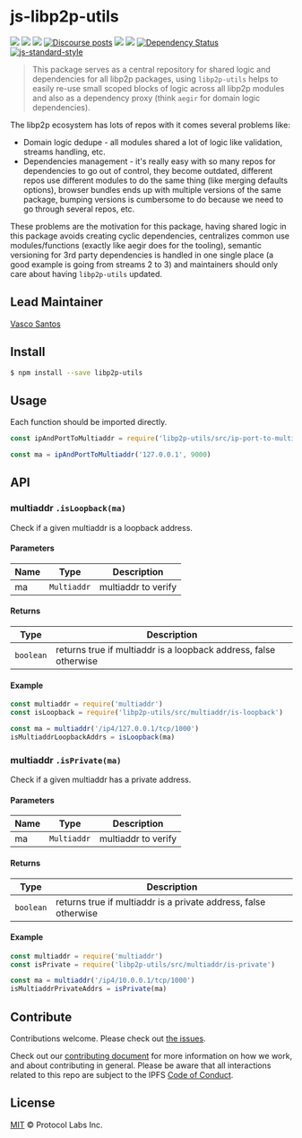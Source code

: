 # js-libp2p-utils

[![](https://img.shields.io/badge/made%20by-Protocol%20Labs-blue.svg?style=flat-square)](http://protocol.ai)
[![](https://img.shields.io/badge/project-libp2p-yellow.svg?style=flat-square)](http://libp2p.io/)
[![](https://img.shields.io/badge/freenode-%23libp2p-yellow.svg?style=flat-square)](http://webchat.freenode.net/?channels=%23libp2p)
[![Discourse posts](https://img.shields.io/discourse/https/discuss.libp2p.io/posts.svg)](https://discuss.libp2p.io)
[![](https://img.shields.io/codecov/c/github/libp2p/js-libp2p-utils.svg?style=flat-square)](https://codecov.io/gh/libp2p/js-libp2p-utils)
[![](https://img.shields.io/travis/libp2p/js-libp2p-utils.svg?style=flat-square)](https://travis-ci.com/libp2p/js-libp2p-utils)
[![Dependency Status](https://david-dm.org/libp2p/js-libp2p-utils.svg?style=flat-square)](https://david-dm.org/libp2p/js-libp2p-utils)
[![js-standard-style](https://img.shields.io/badge/code%20style-standard-brightgreen.svg?style=flat-square)](https://github.com/feross/standard)

> This package serves as a central repository for shared logic and dependencies for all libp2p packages, using `libp2p-utils` helps to easily re-use small scoped blocks of logic across all libp2p modules and also as a dependency proxy (think `aegir` for domain logic dependencies).


The libp2p ecosystem has lots of repos with it comes several problems like: 
- Domain logic dedupe - all modules shared a lot of logic like validation, streams handling, etc.
- Dependencies management - it's really easy with so many repos for dependencies to go out of control, they become outdated, different repos use different modules to do the same thing (like merging defaults options), browser bundles ends up with multiple versions of the same package, bumping versions is cumbersome to do because we need to go through several repos, etc.

These problems are the motivation for this package, having shared logic in this package avoids creating cyclic dependencies, centralizes common use modules/functions (exactly like aegir does for the tooling), semantic versioning for 3rd party dependencies is handled in one single place (a good example is going from streams 2 to 3) and maintainers should only care about having `libp2p-utils` updated.

## Lead Maintainer

[Vasco Santos](https://github.com/vasco-santos)

## Install


```bash
$ npm install --save libp2p-utils
```

## Usage
Each function should be imported directly.

```js
const ipAndPortToMultiaddr = require('libp2p-utils/src/ip-port-to-multiaddr')

const ma = ipAndPortToMultiaddr('127.0.0.1', 9000)
```

## API

### multiaddr `.isLoopback(ma)`

Check if a given multiaddr is a loopback address.

#### Parameters

| Name | Type | Description |
|------|------|-------------|
| ma | `Multiaddr` | multiaddr to verify |

#### Returns

| Type | Description |
|------|-------------|
| `boolean` | returns true if multiaddr is a loopback address, false otherwise |

#### Example

```js
const multiaddr = require('multiaddr')
const isLoopback = require('libp2p-utils/src/multiaddr/is-loopback')

const ma = multiaddr('/ip4/127.0.0.1/tcp/1000')
isMultiaddrLoopbackAddrs = isLoopback(ma)
```

### multiaddr `.isPrivate(ma)`

Check if a given multiaddr has a private address.

#### Parameters

| Name | Type | Description |
|------|------|-------------|
| ma | `Multiaddr` | multiaddr to verify |

#### Returns

| Type | Description |
|------|-------------|
| `boolean` | returns true if multiaddr is a private address, false otherwise |

#### Example

```js
const multiaddr = require('multiaddr')
const isPrivate = require('libp2p-utils/src/multiaddr/is-private')

const ma = multiaddr('/ip4/10.0.0.1/tcp/1000')
isMultiaddrPrivateAddrs = isPrivate(ma)
```

## Contribute

Contributions welcome. Please check out [the issues](https://github.com/libp2p/js-libp2p-utils/issues).

Check out our [contributing document](https://github.com/ipfs/community/blob/master/contributing.md) for more information on how we work, and about contributing in general. Please be aware that all interactions related to this repo are subject to the IPFS [Code of Conduct](https://github.com/ipfs/community/blob/master/code-of-conduct.md).

## License

[MIT](LICENSE) © Protocol Labs Inc.
